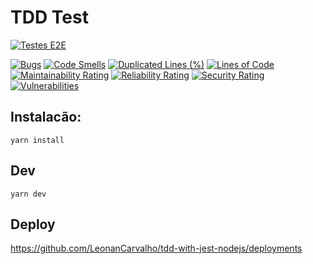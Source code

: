 # TDD Test 


[![Testes E2E](https://github.com/LeonanCarvalho/tdd-with-jest-nodejs/actions/workflows/e2e-tests.yml/badge.svg)](https://github.com/LeonanCarvalho/tdd-with-jest-nodejs/actions/workflows/e2e-tests.yml)

[![Bugs](https://sonarcloud.io/api/project_badges/measure?project=LeonanCarvalho_tdd-with-jest-nodejs&metric=bugs)](https://sonarcloud.io/dashboard?id=LeonanCarvalho_tdd-with-jest-nodejs)
[![Code Smells](https://sonarcloud.io/api/project_badges/measure?project=LeonanCarvalho_tdd-with-jest-nodejs&metric=code_smells)](https://sonarcloud.io/dashboard?id=LeonanCarvalho_tdd-with-jest-nodejs)
[![Duplicated Lines (%)](https://sonarcloud.io/api/project_badges/measure?project=LeonanCarvalho_tdd-with-jest-nodejs&metric=duplicated_lines_density)](https://sonarcloud.io/dashboard?id=LeonanCarvalho_tdd-with-jest-nodejs)
[![Lines of Code](https://sonarcloud.io/api/project_badges/measure?project=LeonanCarvalho_tdd-with-jest-nodejs&metric=ncloc)](https://sonarcloud.io/dashboard?id=LeonanCarvalho_tdd-with-jest-nodejs)
[![Maintainability Rating](https://sonarcloud.io/api/project_badges/measure?project=LeonanCarvalho_tdd-with-jest-nodejs&metric=sqale_rating)](https://sonarcloud.io/dashboard?id=LeonanCarvalho_tdd-with-jest-nodejs)
[![Reliability Rating](https://sonarcloud.io/api/project_badges/measure?project=LeonanCarvalho_tdd-with-jest-nodejs&metric=reliability_rating)](https://sonarcloud.io/dashboard?id=LeonanCarvalho_tdd-with-jest-nodejs)
[![Security Rating](https://sonarcloud.io/api/project_badges/measure?project=LeonanCarvalho_tdd-with-jest-nodejs&metric=security_rating)](https://sonarcloud.io/dashboard?id=LeonanCarvalho_tdd-with-jest-nodejs)
[![Vulnerabilities](https://sonarcloud.io/api/project_badges/measure?project=LeonanCarvalho_tdd-with-jest-nodejs&metric=vulnerabilities)](https://sonarcloud.io/dashboard?id=LeonanCarvalho_tdd-with-jest-nodejs)
## Instalacão:

```
yarn install
```


## Dev

```
yarn dev
```


## Deploy
https://github.com/LeonanCarvalho/tdd-with-jest-nodejs/deployments

